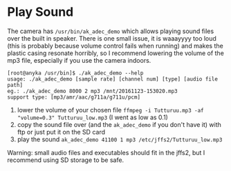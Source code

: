 # Play Sound
The camera has `/usr/bin/ak_adec_demo` which allows playing sound files over the built in speaker. There is one small issue, it is waaayyyy too loud (this is probably because volume control fails when running) and makes the plastic casing resonate horribly, so I recommend lowering the volume of the mp3 file, especially if you use the camera indoors.
```
[root@anyka /usr/bin]$ ./ak_adec_demo --help
usage: ./ak_adec_demo [sample rate] [channel num] [type] [audio file path]
eg.: ./ak_adec_demo 8000 2 mp3 /mnt/20161123-153020.mp3
support type: [mp3/amr/aac/g711a/g711u/pcm]
```
1) lower the volume of your chosen file `ffmpeg -i Tutturuu.mp3 -af "volume=0.3" Tutturuu_low.mp3` (I went as low as 0.1)
2) copy the sound file over (and the `ak_adec_demo` if you don't have it) with ftp or just put it on the SD card
3) play the sound `ak_adec_demo 41100 1 mp3 /etc/jffs2/Tutturuu_low.mp3`

Warning: small audio files and executables should fit in the jffs2, but I recommend using SD storage to be safe.
